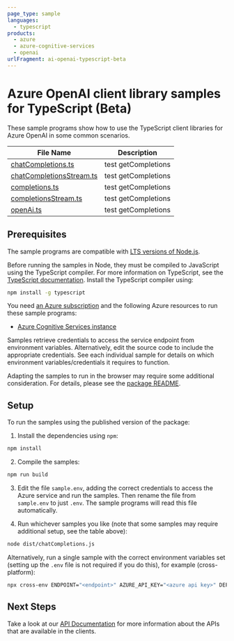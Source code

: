 ```yaml
---
page_type: sample
languages:
  - typescript
products:
  - azure
  - azure-cognitive-services
  - openai
urlFragment: ai-openai-typescript-beta
---
```


# Azure OpenAI client library samples for TypeScript (Beta)

These sample programs show how to use the TypeScript client libraries for Azure OpenAI in some common scenarios.

| **File Name**                                     | **Description**     |
| ------------------------------------------------- | ------------------- |
| [chatCompletions.ts][chatcompletions]             | test getCompletions |
| [chatCompletionsStream.ts][chatcompletionsstream] | test getCompletions |
| [completions.ts][completions]                     | test getCompletions |
| [completionsStream.ts][completionsstream]         | test getCompletions |
| [openAi.ts][openai]                               | test getCompletions |

## Prerequisites

The sample programs are compatible with [LTS versions of Node.js](https://github.com/nodejs/release#release-schedule).

Before running the samples in Node, they must be compiled to JavaScript using the TypeScript compiler. For more information on TypeScript, see the [TypeScript documentation][typescript]. Install the TypeScript compiler using:

```bash
npm install -g typescript
```

You need [an Azure subscription][freesub] and the following Azure resources to run these sample programs:

- [Azure Cognitive Services instance][createinstance_azurecognitiveservicesinstance]

Samples retrieve credentials to access the service endpoint from environment variables. Alternatively, edit the source code to include the appropriate credentials. See each individual sample for details on which environment variables/credentials it requires to function.

Adapting the samples to run in the browser may require some additional consideration. For details, please see the [package README][package].

## Setup

To run the samples using the published version of the package:

1. Install the dependencies using `npm`:

```bash
npm install
```

2. Compile the samples:

```bash
npm run build
```

3. Edit the file `sample.env`, adding the correct credentials to access the Azure service and run the samples. Then rename the file from `sample.env` to just `.env`. The sample programs will read this file automatically.

4. Run whichever samples you like (note that some samples may require additional setup, see the table above):

```bash
node dist/chatCompletions.js
```

Alternatively, run a single sample with the correct environment variables set (setting up the `.env` file is not required if you do this), for example (cross-platform):

```bash
npx cross-env ENDPOINT="<endpoint>" AZURE_API_KEY="<azure api key>" DEPLOYMENT_ID="<deployment id>" node dist/chatCompletions.js
```

## Next Steps

Take a look at our [API Documentation][apiref] for more information about the APIs that are available in the clients.

[chatcompletions]: https://github.com/Azure/azure-sdk-for-js/blob/main/sdk/openai/openai/samples/v1-beta/typescript/src/chatCompletions.ts
[chatcompletionsstream]: https://github.com/Azure/azure-sdk-for-js/blob/main/sdk/openai/openai/samples/v1-beta/typescript/src/chatCompletionsStream.ts
[completions]: https://github.com/Azure/azure-sdk-for-js/blob/main/sdk/openai/openai/samples/v1-beta/typescript/src/completions.ts
[completionsstream]: https://github.com/Azure/azure-sdk-for-js/blob/main/sdk/openai/openai/samples/v1-beta/typescript/src/completionsStream.ts
[openai]: https://github.com/Azure/azure-sdk-for-js/blob/main/sdk/openai/openai/samples/v1-beta/typescript/src/openAi.ts
[apiref]: https://docs.microsoft.com/javascript/api/@azure/ai-openai
[freesub]: https://azure.microsoft.com/free/
[createinstance_azurecognitiveservicesinstance]: https://learn.microsoft.com/en-us/azure/cognitive-services/openai/how-to/create-resource
[package]: https://github.com/Azure/azure-sdk-for-js/tree/main/sdk/openai/openai/README.md
[typescript]: https://www.typescriptlang.org/docs/home.html
